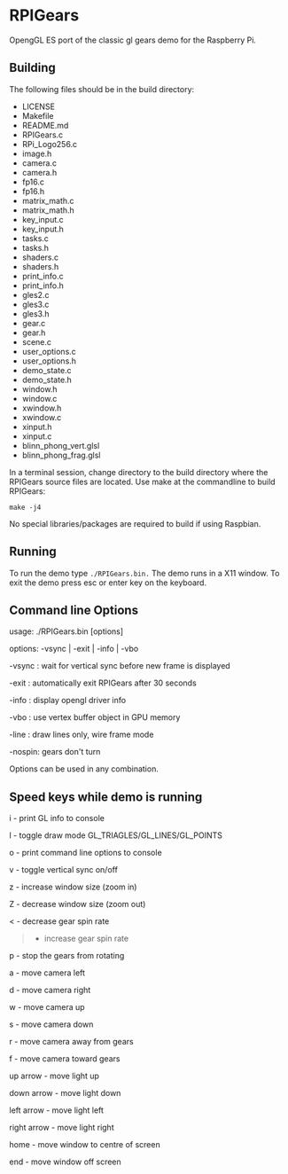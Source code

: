 RPIGears
========

OpengGL ES port of the classic gl gears demo for the Raspberry Pi.

Building
--------
The following files should be in the build directory:

* LICENSE
* Makefile
* README.md
* RPIGears.c
* RPi_Logo256.c
* image.h
* camera.c
* camera.h
* fp16.c
* fp16.h
* matrix_math.c
* matrix_math.h
* key_input.c
* key_input.h
* tasks.c
* tasks.h
* shaders.c
* shaders.h
* print_info.c
* print_info.h
* gles2.c
* gles3.c
* gles3.h
* gear.c
* gear.h
* scene.c
* user_options.c
* user_options.h
* demo_state.c
* demo_state.h
* window.h
* window.c
* xwindow.h
* xwindow.c
* xinput.h
* xinput.c
* blinn_phong_vert.glsl
* blinn_phong_frag.glsl


In a terminal session, change directory to the build directory where the 
RPIGears source files are located.  Use make at the commandline to build
RPIGears:

`make -j4`

No special libraries/packages are required to build if using Raspbian.


Running
-------

To run the demo type `./RPIGears.bin.`  The demo runs in a X11 window.  To
exit the demo press esc or enter key on the keyboard.


Command line Options
--------------------
usage: ./RPIGears.bin [options]

options: -vsync | -exit | -info | -vbo


-vsync : wait for vertical sync before new frame is displayed

-exit  : automatically exit RPIGears after 30 seconds

-info  : display opengl driver info

-vbo   : use vertex buffer object in GPU memory

-line  : draw lines only, wire frame mode

-nospin: gears don't turn


Options can be used in any combination.


Speed keys while demo is running
-----------------------------
i - print GL info to console

l - toggle draw mode GL_TRIAGLES/GL_LINES/GL_POINTS

o - print command line options to console

v - toggle vertical sync on/off

z - increase window size (zoom in)

Z - decrease window size (zoom out)

< - decrease gear spin rate

> - increase gear spin rate

p - stop the gears from rotating

a - move camera left

d - move camera right

w - move camera up

s - move camera down

r - move camera away from gears

f - move camera toward gears

up arrow - move light up

down arrow - move light down

left arrow - move light left

right arrow - move light right

home - move window to centre of screen

end - move window off screen
